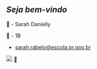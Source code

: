 ## ***Seja bem-vindo***

💫 - Sarah Danielly

🌟 - 1B
- sarah.rabelo@escola.pr.gov.br

![](https://i.pinimg.com/originals/60/92/6a/60926ac2f7955b371e5cdf5009f92ed8.gif) 💖
